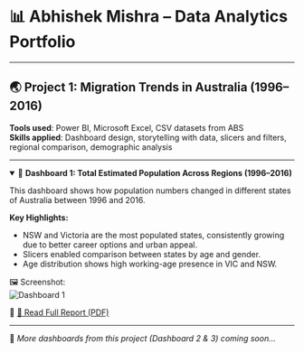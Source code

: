 # 📊 Abhishek Mishra – Data Analytics Portfolio

---

## 🌏 Project 1: Migration Trends in Australia (1996–2016)

**Tools used**: Power BI, Microsoft Excel, CSV datasets from ABS  
**Skills applied**: Dashboard design, storytelling with data, slicers and filters, regional comparison, demographic analysis

---

<details open>
<summary>📍 <strong>Dashboard 1: Total Estimated Population Across Regions (1996–2016)</strong></summary>

This dashboard shows how population numbers changed in different states of Australia between 1996 and 2016.

**Key Highlights:**
- NSW and Victoria are the most populated states, consistently growing due to better career options and urban appeal.
- Slicers enabled comparison between states by age and gender.
- Age distribution shows high working-age presence in VIC and NSW.

🖼️ Screenshot:  
![Dashboard 1](/Datascience_Portfolio/images/dashboard1.png)

🔗 [📄 Read Full Report (PDF)](assignment2.pdf)


</details>

---

🚧 *More dashboards from this project (Dashboard 2 & 3) coming soon...*
